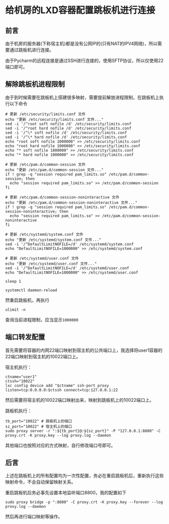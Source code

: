 # 给机房的LXD容器配置跳板机进行连接


## 前言

由于机房的服务器(下称宿主机)都是没有公网IP的(只有NAT的IPV4网络)，所以需要通过跳板机进行连接。

由于Pycharm的远程连接是通过SSH进行连接的，使用SFTP协议，所以仅使用22端口即可。

## 解除跳板机进程限制

由于到时候需要在跳板机上搭建很多映射，需要提前解放进程限制，在跳板机上执行以下命令

```
# 更新 /etc/security/limits.conf 文件
echo "更新 /etc/security/limits.conf 文件..."
sed -i '/^root soft nofile /d' /etc/security/limits.conf
sed -i '/^root hard nofile /d' /etc/security/limits.conf
sed -i '/^\* soft nofile /d' /etc/security/limits.conf
sed -i '/^\* hard nofile /d' /etc/security/limits.conf
echo "root soft nofile 1000000" >> /etc/security/limits.conf
echo "root hard nofile 1000000" >> /etc/security/limits.conf
echo "* soft nofile 1000000" >> /etc/security/limits.conf
echo "* hard nofile 1000000" >> /etc/security/limits.conf

# 更新 /etc/pam.d/common-session 文件
echo "更新 /etc/pam.d/common-session 文件..."
if ! grep -q "session required pam_limits.so" /etc/pam.d/common-session; then
  echo "session required pam_limits.so" >> /etc/pam.d/common-session
fi

# 更新 /etc/pam.d/common-session-noninteractive 文件
echo "更新 /etc/pam.d/common-session-noninteractive 文件..."
if ! grep -q "session required pam_limits.so" /etc/pam.d/common-session-noninteractive; then
  echo "session required pam_limits.so" >> /etc/pam.d/common-session-noninteractive
fi

# 更新 /etc/systemd/system.conf 文件
echo "更新 /etc/systemd/system.conf 文件..."
sed -i '/^DefaultLimitNOFILE=/d' /etc/systemd/system.conf
echo "DefaultLimitNOFILE=1000000" >> /etc/systemd/system.conf

# 更新 /etc/systemd/user.conf 文件
echo "更新 /etc/systemd/user.conf 文件..."
sed -i '/^DefaultLimitNOFILE=/d' /etc/systemd/user.conf
echo "DefaultLimitNOFILE=1000000" >> /etc/systemd/user.conf

sleep 1

systemctl daemon-reload
```

然重启跳板机，再执行

```
ulimit -n
```

查询当前进程限制，应当显示```1000000```

## 端口转发配置

首先需要将容器的内网22端口映射到宿主机的公共端口上，我选择将user1容器的22端口映射到宿主机的10022端口上。

宿主机执行：

```
ctname="user1"
ctssh="10022"
lxc config device add "$ctname" ssh-port proxy listen=tcp:0.0.0.0:$ctssh connect=tcp:127.0.0.1:22
```

然后需要将宿主机的10022端口映射出来，映射到跳板机上的10022端口上。

跳板机执行：

```
tb_port="10022" # 跳板机上的端口
sz_port="10022" # 宿主机上的端口
sudo proxy server -r ":${tb_port}@:${sz_port}" -P "127.0.0.1:8800" -C proxy.crt -K proxy.key --log proxy.log --daemon
```

其他端口也按照对应的方式映射，自行修改端口号即可。

## 后言

上述在跳板机上的所有配置均为一次性配置，务必在重启跳板机后，重新执行这些映射命令，不会自动保留映射关系。

重启跳板机后务必事先设置本地监听端口8800，我的配置如下

```
sudo proxy bridge -p ":8800" -C proxy.crt -K proxy.key --forever --log proxy.log --daemon
```

然后再进行端口映射等操作。
